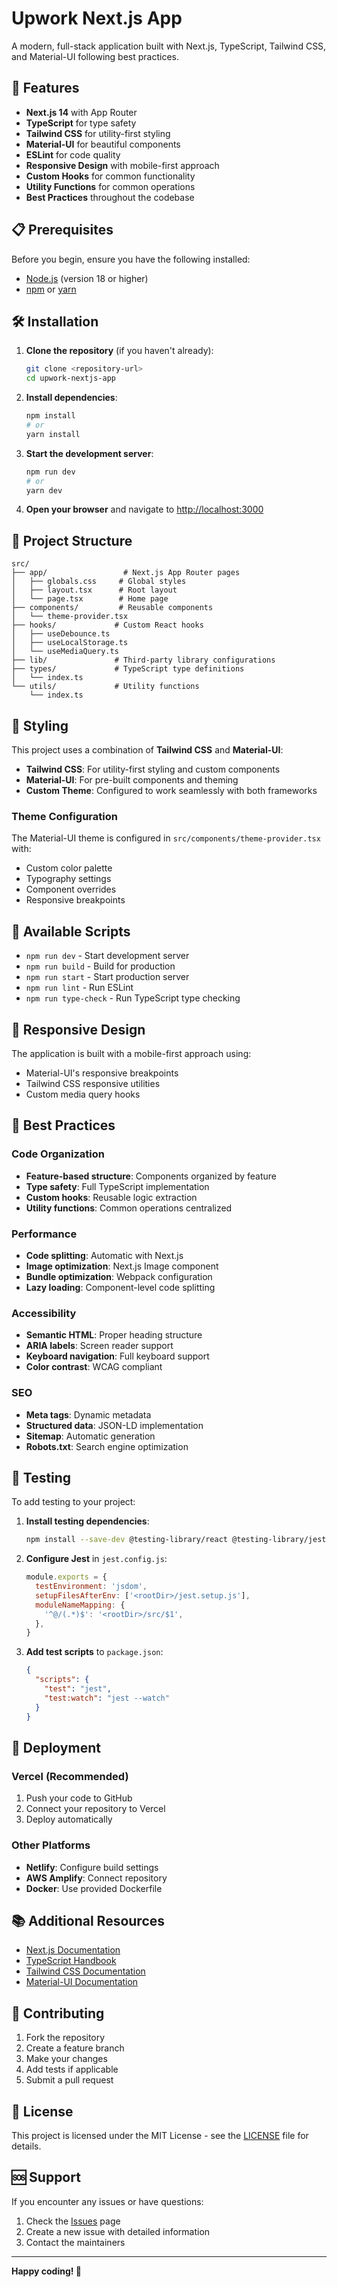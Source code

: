 # Upwork Next.js App

A modern, full-stack application built with Next.js, TypeScript, Tailwind CSS, and Material-UI following best practices.

## 🚀 Features

- **Next.js 14** with App Router
- **TypeScript** for type safety
- **Tailwind CSS** for utility-first styling
- **Material-UI** for beautiful components
- **ESLint** for code quality
- **Responsive Design** with mobile-first approach
- **Custom Hooks** for common functionality
- **Utility Functions** for common operations
- **Best Practices** throughout the codebase

## 📋 Prerequisites

Before you begin, ensure you have the following installed:
- [Node.js](https://nodejs.org/) (version 18 or higher)
- [npm](https://www.npmjs.com/) or [yarn](https://yarnpkg.com/)

## 🛠️ Installation

1. **Clone the repository** (if you haven't already):
   ```bash
   git clone <repository-url>
   cd upwork-nextjs-app
   ```

2. **Install dependencies**:
   ```bash
   npm install
   # or
   yarn install
   ```

3. **Start the development server**:
   ```bash
   npm run dev
   # or
   yarn dev
   ```

4. **Open your browser** and navigate to [http://localhost:3000](http://localhost:3000)

## 📁 Project Structure

```
src/
├── app/                 # Next.js App Router pages
│   ├── globals.css     # Global styles
│   ├── layout.tsx      # Root layout
│   └── page.tsx        # Home page
├── components/         # Reusable components
│   └── theme-provider.tsx
├── hooks/             # Custom React hooks
│   ├── useDebounce.ts
│   ├── useLocalStorage.ts
│   └── useMediaQuery.ts
├── lib/               # Third-party library configurations
├── types/             # TypeScript type definitions
│   └── index.ts
└── utils/             # Utility functions
    └── index.ts
```

## 🎨 Styling

This project uses a combination of **Tailwind CSS** and **Material-UI**:

- **Tailwind CSS**: For utility-first styling and custom components
- **Material-UI**: For pre-built components and theming
- **Custom Theme**: Configured to work seamlessly with both frameworks

### Theme Configuration

The Material-UI theme is configured in `src/components/theme-provider.tsx` with:
- Custom color palette
- Typography settings
- Component overrides
- Responsive breakpoints

## 🔧 Available Scripts

- `npm run dev` - Start development server
- `npm run build` - Build for production
- `npm run start` - Start production server
- `npm run lint` - Run ESLint
- `npm run type-check` - Run TypeScript type checking

## 📱 Responsive Design

The application is built with a mobile-first approach using:
- Material-UI's responsive breakpoints
- Tailwind CSS responsive utilities
- Custom media query hooks

## 🎯 Best Practices

### Code Organization
- **Feature-based structure**: Components organized by feature
- **Type safety**: Full TypeScript implementation
- **Custom hooks**: Reusable logic extraction
- **Utility functions**: Common operations centralized

### Performance
- **Code splitting**: Automatic with Next.js
- **Image optimization**: Next.js Image component
- **Bundle optimization**: Webpack configuration
- **Lazy loading**: Component-level code splitting

### Accessibility
- **Semantic HTML**: Proper heading structure
- **ARIA labels**: Screen reader support
- **Keyboard navigation**: Full keyboard support
- **Color contrast**: WCAG compliant

### SEO
- **Meta tags**: Dynamic metadata
- **Structured data**: JSON-LD implementation
- **Sitemap**: Automatic generation
- **Robots.txt**: Search engine optimization

## 🧪 Testing

To add testing to your project:

1. **Install testing dependencies**:
   ```bash
   npm install --save-dev @testing-library/react @testing-library/jest-dom jest jest-environment-jsdom
   ```

2. **Configure Jest** in `jest.config.js`:
   ```javascript
   module.exports = {
     testEnvironment: 'jsdom',
     setupFilesAfterEnv: ['<rootDir>/jest.setup.js'],
     moduleNameMapping: {
       '^@/(.*)$': '<rootDir>/src/$1',
     },
   }
   ```

3. **Add test scripts** to `package.json`:
   ```json
   {
     "scripts": {
       "test": "jest",
       "test:watch": "jest --watch"
     }
   }
   ```

## 🚀 Deployment

### Vercel (Recommended)
1. Push your code to GitHub
2. Connect your repository to Vercel
3. Deploy automatically

### Other Platforms
- **Netlify**: Configure build settings
- **AWS Amplify**: Connect repository
- **Docker**: Use provided Dockerfile

## 📚 Additional Resources

- [Next.js Documentation](https://nextjs.org/docs)
- [TypeScript Handbook](https://www.typescriptlang.org/docs/)
- [Tailwind CSS Documentation](https://tailwindcss.com/docs)
- [Material-UI Documentation](https://mui.com/)

## 🤝 Contributing

1. Fork the repository
2. Create a feature branch
3. Make your changes
4. Add tests if applicable
5. Submit a pull request

## 📄 License

This project is licensed under the MIT License - see the [LICENSE](LICENSE) file for details.

## 🆘 Support

If you encounter any issues or have questions:
1. Check the [Issues](https://github.com/your-repo/issues) page
2. Create a new issue with detailed information
3. Contact the maintainers

---

**Happy coding! 🎉** 
